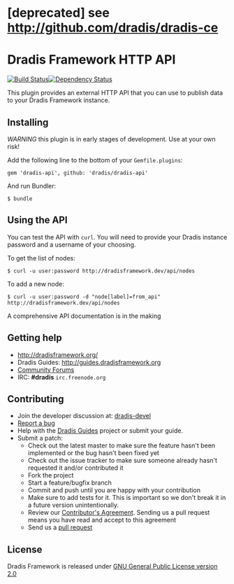 [deprecated] see http://github.com/dradis/dradis-ce 
===================================================
 

Dradis Framework HTTP API
=========================

[![Build Status](https://secure.travis-ci.org/dradis/dradis-api.png)][travis][![Dependency Status](https://gemnasium.com/dradis/dradis-api.png)][gemnasium]

[travis]: https://secure.travis-ci.org/dradis/dradis-api
[gemnasium]: https://gemnasium.com/dradis/dradis-api

This plugin provides an external HTTP API that you can use to publish data to your Dradis Framework instance.

Installing
----------

*WARNING* this plugin is in early stages of development. Use at your own risk!

Add the following line to the bottom of your `Gemfile.plugins`:

```
gem 'dradis-api', github: 'dradis/dradis-api'
```

And run Bundler:

```
$ bundle
```

Using the API
-------------
You can test the API with `curl`. You will need to provide your Dradis instance password and a username of your choosing.

To get the list of nodes:
```
$ curl -u user:password http://dradisframework.dev/api/nodes
```

To add a new node:
```
$ curl -u user:password -d "node[label]=from_api" http://dradisframework.dev/api/nodes
```

A comprehensive API documentation is in the making

Getting help
------------
* http://dradisframework.org/
* Dradis Guides: http://guides.dradisframework.org
* [Community Forums](http://dradisframework.org/community/)
* IRC: **#dradis** `irc.freenode.org`


Contributing
------------

* Join the developer discussion at: [dradis-devel](https://lists.sourceforge.net/mailman/listinfo/dradis-devel)
* [Report a bug](https://github.com/dradis/dradis-api/issues)
* Help with the [Dradis Guides](https://github.com/dradis/dradisguides) project or submit your guide.
* Submit a patch:
  * Check out the latest master to make sure the feature hasn't been implemented or the bug hasn't been fixed yet
  * Check out the issue tracker to make sure someone already hasn't requested it and/or contributed it
  * Fork the project
  * Start a feature/bugfix branch
  * Commit and push until you are happy with your contribution
  * Make sure to add tests for it. This is important so we don't break it in a future version unintentionally.
  * Review our [Contributor's Agreement](https://github.com/dradis/dradisframework/wiki/Contributor%27s-agreement). Sending us a pull request means you have read and accept to this agreement
  * Send us a [pull request](http://help.github.com/pull-requests/)


License
-------

Dradis Framework is released under [GNU General Public License version 2.0](http://www.gnu.org/licenses/old-licenses/gpl-2.0.html)
